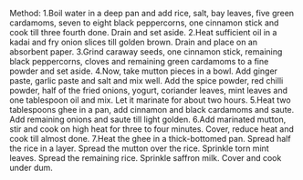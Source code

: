 Method: 
1.Boil water in a deep pan and add rice, salt, bay leaves, five green cardamoms, seven to eight black peppercorns, one cinnamon stick and cook till three fourth done. Drain and set aside. 
2.Heat sufficient oil in a kadai and fry onion slices till golden brown. Drain and place on an absorbent paper. 
3.Grind caraway seeds, one cinnamon stick, remaining black peppercorns, cloves and remaining green cardamoms to a fine powder and set aside. 
4.Now, take mutton pieces in a bowl. Add ginger paste, garlic paste and salt and mix well. Add the spice powder, red chilli powder, half of the fried onions, yogurt, coriander leaves, mint leaves and one tablespoon oil and mix. Let it marinate for about two hours. 
5.Heat two tablespoons ghee in a pan, add cinnamon and black cardamoms and saute. Add remaining onions and saute till light golden. 
6.Add marinated mutton, stir and cook on high heat for three to four minutes. Cover, reduce heat and cook till almost done. 
7.Heat the ghee in a thick-bottomed pan. Spread half the rice in a layer. Spread the mutton over the rice. Sprinkle torn mint leaves. Spread the remaining rice. Sprinkle saffron milk. Cover and cook under dum.